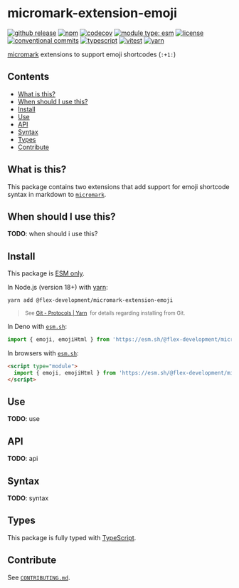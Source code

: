 # micromark-extension-emoji

[![github release](https://img.shields.io/github/v/release/flex-development/micromark-extension-emoji.svg?include_prereleases&sort=semver)](https://github.com/flex-development/micromark-extension-emoji/releases/latest)
[![npm](https://img.shields.io/npm/v/@flex-development/micromark-extension-emoji.svg)](https://npmjs.com/package/@flex-development/micromark-extension-emoji)
[![codecov](https://codecov.io/gh/flex-development/micromark-extension-emoji/branch/main/graph/badge.svg?token=)](https://codecov.io/gh/flex-development/micromark-extension-emoji)
[![module type: esm](https://img.shields.io/badge/module%20type-esm-brightgreen)](https://github.com/voxpelli/badges-cjs-esm)
[![license](https://img.shields.io/github/license/flex-development/micromark-extension-emoji.svg)](LICENSE.md)
[![conventional commits](https://img.shields.io/badge/-conventional%20commits-fe5196?logo=conventional-commits&logoColor=ffffff)](https://conventionalcommits.org/)
[![typescript](https://img.shields.io/badge/-typescript-3178c6?logo=typescript&logoColor=ffffff)](https://typescriptlang.org/)
[![vitest](https://img.shields.io/badge/-vitest-6e9f18?style=flat&logo=vitest&logoColor=ffffff)](https://vitest.dev/)
[![yarn](https://img.shields.io/badge/-yarn-2c8ebb?style=flat&logo=yarn&logoColor=ffffff)](https://yarnpkg.com/)

[micromark][micromark] extensions to support emoji shortcodes (`:+1:`)

## Contents

- [What is this?](#what-is-this)
- [When should I use this?](#when-should-i-use-this)
- [Install](#install)
- [Use](#use)
- [API](#api)
- [Syntax](#syntax)
- [Types](#types)
- [Contribute](#contribute)

## What is this?

This package contains two extensions that add support for emoji shortcode syntax in markdown to [`micromark`][micromark].

## When should I use this?

**TODO**: when should i use this?

## Install

This package is [ESM only][esm].

In Node.js (version 18+) with [yarn][yarn]:

```sh
yarn add @flex-development/micromark-extension-emoji
```

<blockquote>
  <small>
    See <a href='https://yarnpkg.com/protocol/git'>Git - Protocols | Yarn</a>
    &nbsp;for details regarding installing from Git.
  </small>
</blockquote>

In Deno with [`esm.sh`][esmsh]:

```ts
import { emoji, emojiHtml } from 'https://esm.sh/@flex-development/micromark-extension-emoji'
```

In browsers with [`esm.sh`][esmsh]:

```html
<script type="module">
  import { emoji, emojiHtml } from 'https://esm.sh/@flex-development/micromark-extension-emoji'
</script>
```

## Use

**TODO**: use

## API

**TODO**: api

## Syntax

**TODO**: syntax

## Types

This package is fully typed with [TypeScript][typescript].

## Contribute

See [`CONTRIBUTING.md`](CONTRIBUTING.md).

[esm]: https://gist.github.com/sindresorhus/a39789f98801d908bbc7ff3ecc99d99c
[esmsh]: https://esm.sh/
[micromark]: https://github.com/micromark/micromark
[typescript]: https://www.typescriptlang.org
[yarn]: https://yarnpkg.com
